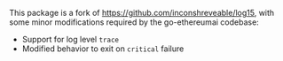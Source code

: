 This package is a fork of https://github.com/inconshreveable/log15, with some
minor modifications required by the go-ethereumai codebase:

 * Support for log level `trace`
 * Modified behavior to exit on `critical` failure

